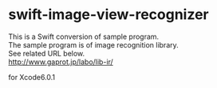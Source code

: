 swift-image-view-recognizer
===========================
This is a Swift conversion of sample program.  
The sample program is of image recognition library.  
See related URL below.  
http://www.gaprot.jp/labo/lib-ir/

for Xcode6.0.1
